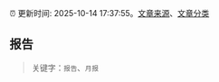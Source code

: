 :alarm_clock: 更新时间: 2025-10-14 17:37:55。[文章来源](/README.md)、[文章分类](/TAGS.md)

## 报告


> 关键字：`报告`、`月报`




